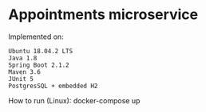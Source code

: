 # Appointments microservice

Implemented on:

    Ubuntu 18.04.2 LTS 
    Java 1.8
    Spring Boot 2.1.2
    Maven 3.6
    JUnit 5
    PostgresSQL + embedded H2

How to run (Linux):
docker-compose up

